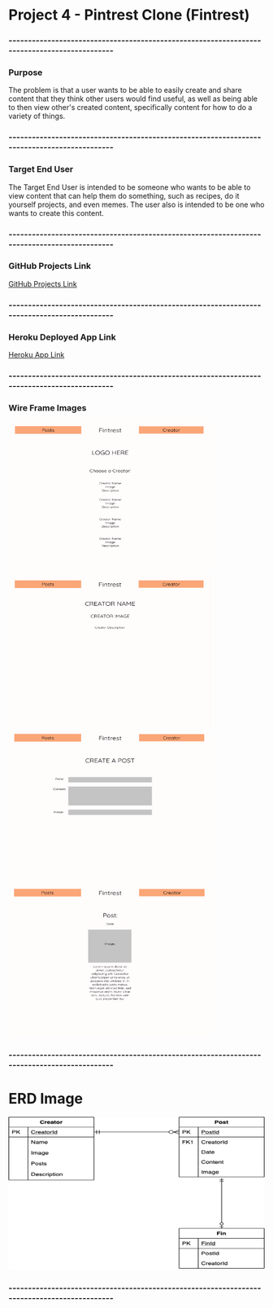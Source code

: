 # Project 4 - Pintrest Clone (Fintrest)
### --------------------------------------------------------------------------------------------
### Purpose
The problem is that a user wants to be able to easily create and share content that they think other users would find useful, as well as being able to then view other's created content, specifically content for how to do a variety of things.
### --------------------------------------------------------------------------------------------
### Target End User
The Target End User is intended to be someone who wants to be able to view content that can help them do something, such as recipes, do it yourself projects, and even memes. The user also is intended to be one who wants to create this content. 
### --------------------------------------------------------------------------------------------
### GitHub Projects Link
[GitHub Projects Link](https://github.com/bakercharles14/fintrest-project-4/projects/1)
### --------------------------------------------------------------------------------------------
### Heroku Deployed App Link
[Heroku App Link](https://fintrest.herokuapp.com/)
### --------------------------------------------------------------------------------------------
### Wire Frame Images
<img src="./client/public/choose-creator.png" alt="choose creator page" width="400" height="300"/>          <img src="./client/public/single-creator.png" alt="single creator page" width="400" height="300"/>          <img src="./client/public/create-post.png" alt="create post page" width="400" height="300"/>          <img src="./client/public/single-post.png" alt="single post page" width="400" height="300"/>

### --------------------------------------------------------------------------------------------
# ERD Image
<img src="./client/public/project-4-erd.png" alt="ERD Image" width="600" height="300">

### --------------------------------------------------------------------------------------------